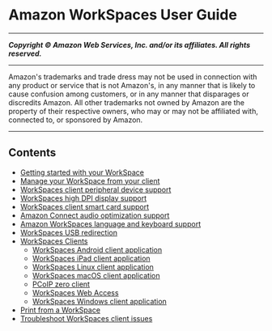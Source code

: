 # Amazon WorkSpaces User Guide

-----
*****Copyright &copy; Amazon Web Services, Inc. and/or its affiliates. All rights reserved.*****

-----
Amazon's trademarks and trade dress may not be used in
connection with any product or service that is not Amazon's,
in any manner that is likely to cause confusion among customers,
or in any manner that disparages or discredits Amazon. All other
trademarks not owned by Amazon are the property of their respective
owners, who may or may not be affiliated with, connected to, or
sponsored by Amazon.

-----
## Contents
+ [Getting started with your WorkSpace](workspaces-user-getting-started.md)
+ [Manage your WorkSpace from your client](manage_workspace_client.md)
+ [WorkSpaces client peripheral device support](peripheral_devices.md)
+ [WorkSpaces high DPI display support](high_dpi_support.md)
+ [WorkSpaces client smart card support](smart_card_support.md)
+ [Amazon Connect audio optimization support](amazon_connect_support.md)
+ [Amazon WorkSpaces language and keyboard support](language_keyboard.md)
+ [WorkSpaces USB redirection](usb-redirection.md)
+ [WorkSpaces Clients](amazon-workspaces-clients.md)
   + [WorkSpaces Android client application](amazon-workspaces-android-client.md)
   + [WorkSpaces iPad client application](amazon-workspaces-ipad-client.md)
   + [WorkSpaces Linux client application](amazon-workspaces-linux-client.md)
   + [WorkSpaces macOS client application](amazon-workspaces-osx-client.md)
   + [PCoIP zero client](amazon-workspaces-pcoip-zero-client.md)
   + [WorkSpaces Web Access](amazon-workspaces-web-access.md)
   + [WorkSpaces Windows client application](amazon-workspaces-windows-client.md)
+ [Print from a WorkSpace](printing.md)
+ [Troubleshoot WorkSpaces client issues](client_troubleshooting.md)